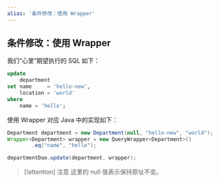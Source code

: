 ```yaml
---
alias: '条件修改：使用 Wrapper'
---
```


## 条件修改：使用 Wrapper

我们“心里”期望执行的 SQL 如下：

``` sql
update
    department
set name     = 'hello-new',
    location = 'world'
where 
    name = 'hello';
```

使用 Wrapper 对应 Java 中的实现如下：

```java
Department department = new Department(null, "hello-new", "world");
Wrapper<Department> wrapper = new QueryWrapper<Department>()
        .eq("name", "hello");

departmentDao.update(department, wrapper);
```

> [!attention] 注意
> 这里的 null 值表示保持原址不变。
